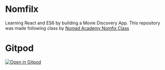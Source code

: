 # Nomfilx
Learning React and ES6 by building a Movie Discovery App.
This repository was made following class by [Nomad Academy Nomfix Class](https://academy.nomadcoders.co/courses/436641/)

# Gitpod
[![Open in Gitpod](https://gitpod.io/button/open-in-gitpod.svg)](https://gitpod.io/#https://github.com/kneeprayer/nomfilx-handson)
